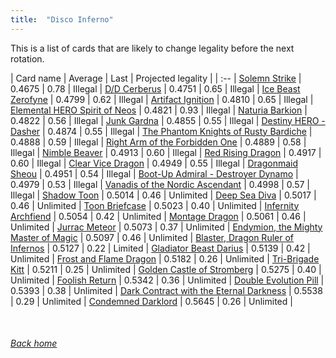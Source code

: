 ```yaml
---
title:  "Disco Inferno"
---
```


This is a list of cards that are likely to change legality before the next rotation.

| Card name | Average | Last | Projected legality |
| :-- |
[Solemn Strike](https://db.ygoprodeck.com/card/?search=Solemn%20Strike) | 0.4675 | 0.78 | Illegal |
[D/D Cerberus](https://db.ygoprodeck.com/card/?search=D/D%20Cerberus) | 0.4751 | 0.65 | Illegal |
[Ice Beast Zerofyne](https://db.ygoprodeck.com/card/?search=Ice%20Beast%20Zerofyne) | 0.4799 | 0.62 | Illegal |
[Artifact Ignition](https://db.ygoprodeck.com/card/?search=Artifact%20Ignition) | 0.4810 | 0.65 | Illegal |
[Elemental HERO Spirit of Neos](https://db.ygoprodeck.com/card/?search=Elemental%20HERO%20Spirit%20of%20Neos) | 0.4821 | 0.93 | Illegal |
[Naturia Barkion](https://db.ygoprodeck.com/card/?search=Naturia%20Barkion) | 0.4822 | 0.56 | Illegal |
[Junk Gardna](https://db.ygoprodeck.com/card/?search=Junk%20Gardna) | 0.4855 | 0.55 | Illegal |
[Destiny HERO - Dasher](https://db.ygoprodeck.com/card/?search=Destiny%20HERO%20-%20Dasher) | 0.4874 | 0.55 | Illegal |
[The Phantom Knights of Rusty Bardiche](https://db.ygoprodeck.com/card/?search=The%20Phantom%20Knights%20of%20Rusty%20Bardiche) | 0.4888 | 0.59 | Illegal |
[Right Arm of the Forbidden One](https://db.ygoprodeck.com/card/?search=Right%20Arm%20of%20the%20Forbidden%20One) | 0.4889 | 0.58 | Illegal |
[Nimble Beaver](https://db.ygoprodeck.com/card/?search=Nimble%20Beaver) | 0.4913 | 0.60 | Illegal |
[Red Rising Dragon](https://db.ygoprodeck.com/card/?search=Red%20Rising%20Dragon) | 0.4917 | 0.60 | Illegal |
[Clear Vice Dragon](https://db.ygoprodeck.com/card/?search=Clear%20Vice%20Dragon) | 0.4949 | 0.55 | Illegal |
[Dragonmaid Sheou](https://db.ygoprodeck.com/card/?search=Dragonmaid%20Sheou) | 0.4951 | 0.54 | Illegal |
[Boot-Up Admiral - Destroyer Dynamo](https://db.ygoprodeck.com/card/?search=Boot-Up%20Admiral%20-%20Destroyer%20Dynamo) | 0.4979 | 0.53 | Illegal |
[Vanadis of the Nordic Ascendant](https://db.ygoprodeck.com/card/?search=Vanadis%20of%20the%20Nordic%20Ascendant) | 0.4998 | 0.57 | Illegal |
[Shadow Toon](https://db.ygoprodeck.com/card/?search=Shadow%20Toon) | 0.5014 | 0.46 | Unlimited |
[Deep Sea Diva](https://db.ygoprodeck.com/card/?search=Deep%20Sea%20Diva) | 0.5017 | 0.46 | Unlimited |
[Toon Briefcase](https://db.ygoprodeck.com/card/?search=Toon%20Briefcase) | 0.5023 | 0.40 | Unlimited |
[Infernity Archfiend](https://db.ygoprodeck.com/card/?search=Infernity%20Archfiend) | 0.5054 | 0.42 | Unlimited |
[Montage Dragon](https://db.ygoprodeck.com/card/?search=Montage%20Dragon) | 0.5061 | 0.46 | Unlimited |
[Jurrac Meteor](https://db.ygoprodeck.com/card/?search=Jurrac%20Meteor) | 0.5073 | 0.37 | Unlimited |
[Endymion, the Mighty Master of Magic](https://db.ygoprodeck.com/card/?search=Endymion,%20the%20Mighty%20Master%20of%20Magic) | 0.5097 | 0.46 | Unlimited |
[Blaster, Dragon Ruler of Infernos](https://db.ygoprodeck.com/card/?search=Blaster,%20Dragon%20Ruler%20of%20Infernos) | 0.5127 | 0.22 | Limited |
[Gladiator Beast Darius](https://db.ygoprodeck.com/card/?search=Gladiator%20Beast%20Darius) | 0.5139 | 0.42 | Unlimited |
[Frost and Flame Dragon](https://db.ygoprodeck.com/card/?search=Frost%20and%20Flame%20Dragon) | 0.5182 | 0.26 | Unlimited |
[Tri-Brigade Kitt](https://db.ygoprodeck.com/card/?search=Tri-Brigade%20Kitt) | 0.5211 | 0.25 | Unlimited |
[Golden Castle of Stromberg](https://db.ygoprodeck.com/card/?search=Golden%20Castle%20of%20Stromberg) | 0.5275 | 0.40 | Unlimited |
[Foolish Return](https://db.ygoprodeck.com/card/?search=Foolish%20Return) | 0.5342 | 0.36 | Unlimited |
[Double Evolution Pill](https://db.ygoprodeck.com/card/?search=Double%20Evolution%20Pill) | 0.5393 | 0.38 | Unlimited |
[Dark Contract with the Eternal Darkness](https://db.ygoprodeck.com/card/?search=Dark%20Contract%20with%20the%20Eternal%20Darkness) | 0.5538 | 0.29 | Unlimited |
[Condemned Darklord](https://db.ygoprodeck.com/card/?search=Condemned%20Darklord) | 0.5645 | 0.26 | Unlimited |

<br>

###### [Back home](index)